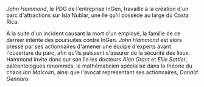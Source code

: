 *John Hammond*, le PDG de l'entreprise InGen, travaille à la création d'un parc d'attractions sur Isla Nublar, une île qu'il possède au large du Costa Rica.

À la suite d'un incident causant la mort d'un employé, la famille de ce dernier intente des poursuites contre InGen. *John Hammond* est alors pressé par ses actionnaires d'amener une équipe d'experts avant l'ouverture du parc, afin qu'ils puissent s'assurer de la sécurité des lieux. Hammond invite donc sur son île les docteurs *Alan Grant* et *Ellie Sattler*, paléontologues renommés, le mathématicien spécialisé dans la théorie du chaos *Ian Malcolm*, ainsi que l'avocat représentant ses actionnaires, *Donald Gennaro*.
